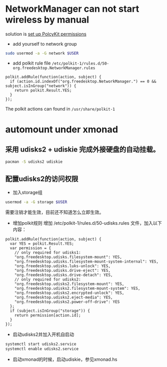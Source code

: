 

# NetworkManager can not start wireless by manual

solution is [set up PolcyKit permissions](https://wiki.archlinux.org/index.php/NetworkManager#Set_up_PolicyKit_permissions)

* add yourself to network group
```bash
sudo usermod -a -G network $USER
```
* add polkit rule file `/etc/polkit-1/rules.d/50-org.freedesktop.NetworkManager.rules`
```
polkit.addRule(function(action, subject) {
  if (action.id.indexOf("org.freedesktop.NetworkManager.") == 0 && subject.isInGroup("network")) {
    return polkit.Result.YES;
  }
});
```
The polkit actions can found in `/usr/share/polkit-1`

# automount under xmonad
## 采用 udisks2 + udiskie 完成外接硬盘的自动挂载。
```bash
pacman -S udisks2 udiskie
```
## 配置udisks2的访问权限
* 加入storage组
```bash
usermod -a -G storage $USER
```
需要注销才能生效，目前还不知道怎么立即生效。

* 增加polkit规则
增加 /etc/polkit-1/rules.d/50-udisks.rules 文件，加入以下内容：
```
polkit.addRule(function(action, subject) {
  var YES = polkit.Result.YES;
  var permission = {
    // only required for udisks1:
    "org.freedesktop.udisks.filesystem-mount": YES,
    "org.freedesktop.udisks.filesystem-mount-system-internal": YES,
    "org.freedesktop.udisks.luks-unlock": YES,
    "org.freedesktop.udisks.drive-eject": YES,
    "org.freedesktop.udisks.drive-detach": YES,
    // only required for udisks2:
    "org.freedesktop.udisks2.filesystem-mount": YES,
    "org.freedesktop.udisks2.filesystem-mount-system": YES,
    "org.freedesktop.udisks2.encrypted-unlock": YES,
    "org.freedesktop.udisks2.eject-media": YES,
    "org.freedesktop.udisks2.power-off-drive": YES
  };
  if (subject.isInGroup("storage")) {
    return permission[action.id];
  }
});
```
* 启动udisks2并加入开机自启动
```bash
systemctl start udisks2.service
systemctl enable udisks2.service
```
* 启动xmonad的时候，启动udiskie，参见xmonad.hs
